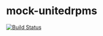 # mock-unitedrpms

[![Build Status](https://travis-ci.org/UnitedRPMs/mock-unitedrpms.svg?branch=master)](https://travis-ci.org/UnitedRPMs/mock-unitedrpms) 
